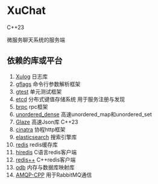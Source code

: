 # XuChat

C++23

微服务聊天系统的服务端

## 依赖的库或平台

1. [Xulog](https://github.com/Ye-Yu-Mo/LogSystem) 日志库
2. [gflags](https://github.com/gflags/gflags) 命令行参数解析框架
3. [gtest](https://github.com/google/gtest-parallel) 单元测试框架
4. [etcd](https://github.com/etcd-cpp-apiv3/etcd-cpp-apiv3) 分布式键值存储系统 用于服务注册与发现
5. [brpc](https://github.com/apache/brpc) rpc框架
6. [unordered_dense](https://github.com/martinus/unordered_dense)  高速unordered_map和unordered_set
7. [Glaze](https://github.com/stephenberry/glaze) 高速Json库 C++23
8. [cinatra](https://github.com/qicosmos/cinatra?tab=readme-ov-file) 协程http框架
9. [elasticsearch](https://github.com/elastic/elasticsearch) 搜索引擎库
10. [redis](https://github.com/redis/redis) redis缓存库
11. [hiredis](https://github.com/redis/hiredis) C语言redis客户端
12. [redis++](https://github.com/sewenew/redis-plus-plus) C++redis客户端 
13. [odb](https://codesynthesis.com/products/odb/doc/install-build2.xhtml#linux) 内存与数据库映射库
14. [AMQP-CPP](https://github.com/CopernicaMarketingSoftware/AMQP-CPP) 用于RabbitMQ通信